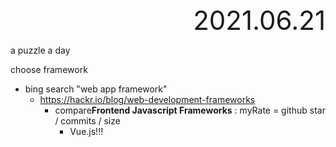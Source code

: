 <div style="text-align:right; font-size:3em;">2021.06.21</div>

a puzzle a day

choose framework

* bing search "web app framework" 
  * https://hackr.io/blog/web-development-frameworks
    * compare**Frontend Javascript Frameworks** : myRate = github star / commits / size
      * Vue.js!!!

